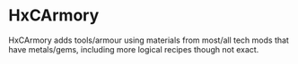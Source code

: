 # HxCArmory
HxCArmory adds tools/armour using materials from most/all tech mods that have metals/gems, including more logical recipes though not exact.
